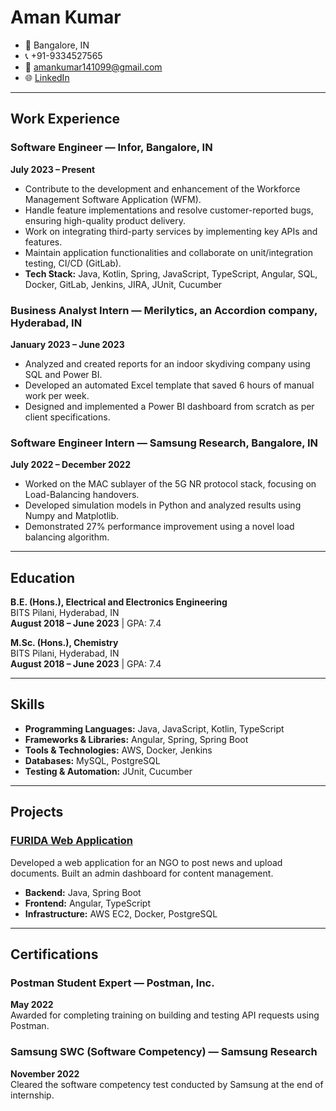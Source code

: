 # Aman Kumar

- 📍 Bangalore, IN
- 📞 +91-9334527565
- 📧 [amankumar141099@gmail.com](mailto:amankumar141099@gmail.com)
- 🌐 [LinkedIn](https://www.linkedin.com/in/amankr8/)

---

## Work Experience

### Software Engineer — Infor, Bangalore, IN

**July 2023 – Present**

- Contribute to the development and enhancement of the Workforce Management Software Application (WFM).
- Handle feature implementations and resolve customer-reported bugs, ensuring high-quality product delivery.
- Work on integrating third-party services by implementing key APIs and features.
- Maintain application functionalities and collaborate on unit/integration testing, CI/CD (GitLab).
- **Tech Stack:** Java, Kotlin, Spring, JavaScript, TypeScript, Angular, SQL, Docker, GitLab, Jenkins, JIRA, JUnit, Cucumber

### Business Analyst Intern — Merilytics, an Accordion company, Hyderabad, IN

**January 2023 – June 2023**

- Analyzed and created reports for an indoor skydiving company using SQL and Power BI.
- Developed an automated Excel template that saved 6 hours of manual work per week.
- Designed and implemented a Power BI dashboard from scratch as per client specifications.

### Software Engineer Intern — Samsung Research, Bangalore, IN

**July 2022 – December 2022**

- Worked on the MAC sublayer of the 5G NR protocol stack, focusing on Load-Balancing handovers.
- Developed simulation models in Python and analyzed results using Numpy and Matplotlib.
- Demonstrated 27% performance improvement using a novel load balancing algorithm.

---

## Education

**B.E. (Hons.), Electrical and Electronics Engineering**  
BITS Pilani, Hyderabad, IN  
**August 2018 – June 2023** | GPA: 7.4

**M.Sc. (Hons.), Chemistry**  
BITS Pilani, Hyderabad, IN  
**August 2018 – June 2023** | GPA: 7.4

---

## Skills

- **Programming Languages:** Java, JavaScript, Kotlin, TypeScript
- **Frameworks & Libraries:** Angular, Spring, Spring Boot
- **Tools & Technologies:** AWS, Docker, Jenkins
- **Databases:** MySQL, PostgreSQL
- **Testing & Automation:** JUnit, Cucumber

---

## Projects

### [FURIDA Web Application](https://furida.org)

Developed a web application for an NGO to post news and upload documents. Built an admin dashboard for content management.

- **Backend:** Java, Spring Boot
- **Frontend:** Angular, TypeScript
- **Infrastructure:** AWS EC2, Docker, PostgreSQL

---

## Certifications

### Postman Student Expert — Postman, Inc.

**May 2022**  
Awarded for completing training on building and testing API requests using Postman.

### Samsung SWC (Software Competency) — Samsung Research

**November 2022**  
Cleared the software competency test conducted by Samsung at the end of internship.
